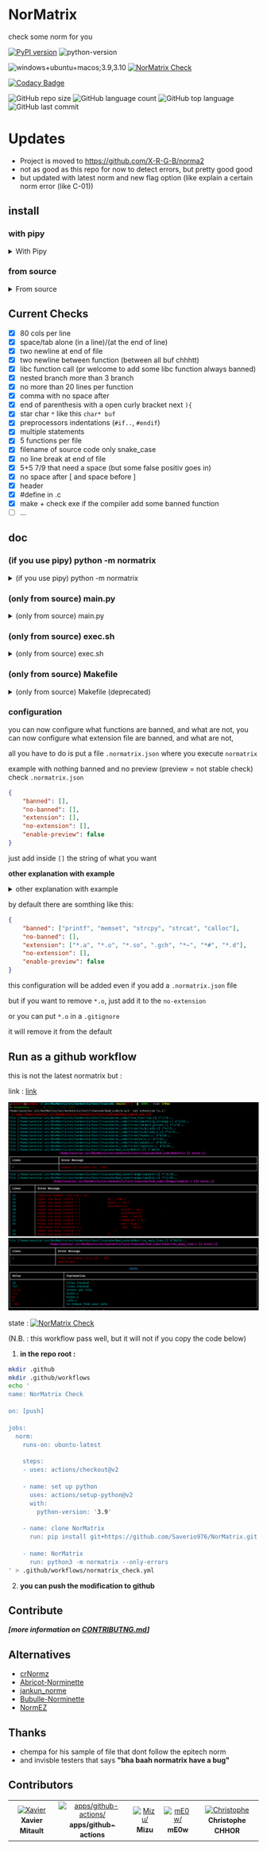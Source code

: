 # NorMatrix
check some norm for you

[![PyPI version](https://badge.fury.io/py/normatrix.svg)](https://badge.fury.io/py/normatrix)
![python-version](https://img.shields.io/badge/python-%3E%3D3.7-green)

![windows+ubuntu+macos;3.9,3.10](https://github.com/Saverio976/NorMatrix/actions/workflows/hallo_doctor.yml/badge.svg?event=push)
[![NorMatrix Check](https://github.com/Saverio976/NorMatrix/actions/workflows/normatrix_check.yml/badge.svg)](https://github.com/Saverio976/NorMatrix/actions/workflows/normatrix_check.yml)

[![Codacy Badge](https://app.codacy.com/project/badge/Grade/2ca7ba5d6a9e4619bd0cab7ae82ae7e1)](https://www.codacy.com/gh/Saverio976/NorMatrix/dashboard?utm_source=github.com&amp;utm_medium=referral&amp;utm_content=Saverio976/NorMatrix&amp;utm_campaign=Badge_Grade)

![GitHub repo size](https://img.shields.io/github/repo-size/Saverio976/NorMatrix?style=plastic)
![GitHub language count](https://img.shields.io/github/languages/count/Saverio976/NorMatrix?style=plastic)
![GitHub top language](https://img.shields.io/github/languages/top/Saverio976/NorMatrix?style=plastic)
![GitHub last commit](https://img.shields.io/github/last-commit/Saverio976/NorMatrix?color=red&style=plastic)

# Updates
- Project is moved to https://github.com/X-R-G-B/norma2
- not as good as this repo for now to detect errors, but pretty good good
- but updated with latest norm and new flag option (like explain a certain norm error (like C-01))

## install
### with pipy
<details>
  <summary>With Pipy</summary>

#### 1
- if you want some "stable" version:
```bash
pip install normatrix
```
- if you want the most update to date version:
```bash
pip install git+https://github.com/Saverio976/NorMatrix.git
```

Now you can use it with `python3 -m normatrix` in your terminal

#### 2
And if you want to just write `normatrix` :
```bash
echo $SHELL
```
if you are using bash shell (the `echo` print `/something/bash`):
```bash
echo alias normatrix=\"python3 -m normatrix\" >> $HOME/.bashrc
```
else if you are using zsh shell (the `echo` print `/something/like/zsh`):
```bash
echo alias normatrix=\"python3 -m normatrix\" >> $HOME/.zshrc
```
else if you are using fish shell (the `echo` print `/something/like/fish`):
```bash
abbr --add 'normatrix' 'python3 -m normatrix'
```
else handle this yourself bruh;

#### 3
to update it, you just have to run
```bash
pip install -U normatrix
```

#### 4
to uninstall it (sad), run
```bash
pip uninstall normatrix
```
</details>

### from source
<details>
  <summary>From source</summary>

#### 1
```bash
git clone https://github.com/Saverio976/NorMatrix.git
cd NorMatrix
```
Now you can use it with `./path/to/folder/NorMatrix/main.py` in your terminal

#### 2
And if you want to just write `normatrix` :
```bash
echo $SHELL
```
if you are using bash shell (the `echo` print `/something/bash`):
```bash
echo alias normatrix=\"$PWD/main.py\" >> $HOME/.bashrc
```
else if you are using zsh shell (the `echo` print `/something/like/zsh`):
```bash
echo alias normatrix=\"$PWD/main.py\" >> $HOME/.zshrc
```
else handle this yourself bruh;
#### 3
to update it, just go where you have cloned normatrix
run
```bash
git pull
```

#### 4
to uninstall it (sad)
Delete the folder
</details>

## Current Checks

-   [x] 80 cols per line
-   [x] space/tab alone (in a line)/(at the end of line)
-   [x] two newline at end of file
-   [x] two newline between function (between all buf chhhtt)
-   [x] libc function call (pr welcome to add some libc function always banned)
-   [x] nested branch more than 3 branch
-   [x] no more than 20 lines per function
-   [x] comma with no space after
-   [x] end of parenthesis with a open curly bracket next `){`
-   [x] star char `*` like this `char* buf`
-   [x] preprocessors indentations (`#if..`, `#endif`)
-   [x] multiple statements
-   [x] 5 functions per file
-   [x] filename of source code only snake\_case
-   [x] no line break at end of file
-   [x] 5+5 7/9 that need a space (but some false positiv goes in)
-   [x] no space after [ and space  before ]
-   [x] header
-   [x] #define in .c
-   [x] make + check exe if the compiler add some banned function
-   [ ] ...

## doc
### (if you use pipy) python -m normatrix
<details>
  <summary>(if you use pipy) python -m normatrix</summary>

```bash
usage: python -m normatrix [-h] [--no-operators-pluggin] [--preview] [--conf] [--only-errors] [--no-fclean] [--link-line] [--tests-run]
                           [--output format]
                           [paths ...]

The C Epitech Coding Style Norm Checker

positional arguments:
  paths                 list of path to check (default: the current working directory)

options:
  -h, --help            show this help message and exit
  --no-operators-pluggin
                        remove the operators pluggin (because it print some false positiv for now)
  --preview             add some plugin that are added recently
  --conf                [deprecated][now it check always for the file] tells if you have a .normatrix config file
  --only-errors         print only bad files with errors
  --no-fclean           if you want normatrix dont do a "make fclean" at the end
  --link-line           to have the "link" to the file (in vscode terminal you can click it and it will open the file at the line of the error)
  --tests-run           run the unit tests for normatrix
  --output format       tell which output format to use [html, md, term_color, term_rich]; for html the file is normatrix-result.htlm; for md the
                        file is normatrix-result.md
```
</details>

### (only from source) main.py
<details>
  <summary>(only from source) main.py</summary>

```bash
usage: ./main.py [-h] [--no-operators-pluggin] [--preview] [--conf] [--only-errors] [--no-fclean] [--link-line] [--tests-run]
                           [--output format]
                           [paths ...]

The C Epitech Coding Style Norm Checker

positional arguments:
  paths                 list of path to check (default: the current working directory)

options:
  -h, --help            show this help message and exit
  --no-operators-pluggin
                        remove the operators pluggin (because it print some false positiv for now)
  --preview             add some plugin that are added recently
  --conf                [deprecated][now it check always for the file] tells if you have a .normatrix config file
  --only-errors         print only bad files with errors
  --no-fclean           if you want normatrix dont do a "make fclean" at the end
  --link-line           to have the "link" to the file (in vscode terminal you can click it and it will open the file at the line of the error)
  --tests-run           run the unit tests for normatrix
  --output format       tell which output format to use [html, md, term_color, term_rich]; for html the file is normatrix-result.htlm; for md the
                        file is normatrix-result.md
```
</details>

### (only from source) exec.sh
<details>
  <summary>(only from source) exec.sh</summary>

(this file exists only to keep compatibility to older version)
```bash
usage: ./main.py [-h] [--no-operators-pluggin] [--preview] [--conf] [--only-errors] [--no-fclean] [--link-line] [--tests-run]
                           [--output format]
                           [paths ...]

The C Epitech Coding Style Norm Checker

positional arguments:
  paths                 list of path to check (default: the current working directory)

options:
  -h, --help            show this help message and exit
  --no-operators-pluggin
                        remove the operators pluggin (because it print some false positiv for now)
  --preview             add some plugin that are added recently
  --conf                [deprecated][now it check always for the file] tells if you have a .normatrix config file
  --only-errors         print only bad files with errors
  --no-fclean           if you want normatrix dont do a "make fclean" at the end
  --link-line           to have the "link" to the file (in vscode terminal you can click it and it will open the file at the line of the error)
  --tests-run           run the unit tests for normatrix
  --output format       tell which output format to use [html, md, term_color, term_rich]; for html the file is normatrix-result.htlm; for md the
                        file is normatrix-result.md
```
</details>

### (only from source) Makefile
<details>
  <summary>(only from source) Makefile (deprecated)</summary>

(this file exists only to keep compatibility to older version)
(if you can, move to another choice)
```bash
USAGE:
    make -C path/to/NorMatrix PATH_CHECK=$PWD
DESCRIPTION:
    check the norm! in the current working directory
    (call main.py)
ARGS:
    -C path/to/NorMatrix    run the makefile that is in path/to/NorMatrix
                            instead of the one where you are

    PATH_CHECK=$PWD	        check the norm in your current working
                            directory
```
</details>

### configuration
you can now configure what functions are banned, and what are not,
you can now configure what extension file are banned, and what are not,

all you have to do is put a file `.normatrix.json` where you execute `normatrix`

example with nothing banned and no preview (preview = not stable check) check
`.normatrix.json`
```json
{
    "banned": [],
    "no-banned": [],
    "extension": [],
    "no-extension": [],
    "enable-preview": false
}
```

just add inside `[]` the string of what you want

**other explanation with example**

<details>
  <summary>other explanation with example</summary>

- to no-banne memset (because you can use it)
```json
{
    "no-banned": ["memset"]
}
```
- to ban my_printf (because you dont want to use it)
```json
{
    "banned": ["my_printf"]
}
```
- to no-banne \*.o file (because you dont need this warning)
```json
{
    "no-extension": ["*.o"]
}
```
- to banne \*.c file (because you want c file banned)
```json
{
    "extension": ["*.c"]
}
```
- to enable preview check by default
```json
{
    "enable-preview": true
}
```
</details>

by default there are somthing like this:
```json
{
    "banned": ["printf", "memset", "strcpy", "strcat", "calloc"],
    "no-banned": [],
    "extension": ["*.a", "*.o", "*.so", ".gch", "*~", "*#", "*.d"],
    "no-extension": [],
    "enable-preview": false
}
```
this configuration will be added even if you add a `.normatrix.json` file

but if you want to remove `*.o`, just add it to the `no-extension`

or you can put `*.o` in a `.gitignore`

it will remove it from the default

## Run as a **github workflow**

this is not the latest normatrix but :

link : [link](https://github.com/Saverio976/NorMatrix/runs/6242624947?check_suite_focus=true)

![example](/assets/example_normatrix.png)
![example1](/assets/example_normatrix_1.png)

state : [![NorMatrix Check](https://github.com/Saverio976/NorMatrix/actions/workflows/normatrix_check.yml/badge.svg)](https://github.com/Saverio976/NorMatrix/actions/workflows/normatrix_check.yml)

(N.B. : this workflow pass well, but it will not if you copy the code below)

1. **in the repo root :**
```bash
mkdir .github
mkdir .github/workflows
echo '
name: NorMatrix Check

on: [push]

jobs:
  norm:
    runs-on: ubuntu-latest

    steps:
    - uses: actions/checkout@v2

    - name: set up python
      uses: actions/setup-python@v2
      with:
        python-version: '3.9'

    - name: clone NorMatrix
      run: pip install git+https://github.com/Saverio976/NorMatrix.git

    - name: NorMatrix
      run: python3 -m normatrix --only-errors
' > .github/workflows/normatrix_check.yml
```
2. **you can push the modification to github**

## Contribute
***[more information on [CONTRIBUTNG.md](https://github.com/Saverio976/NorMatrix/blob/main/CONTRIBUTING.md)]***

## Alternatives

- [crNormz](https://github.com/CustomEntity/crNormz)
- [Abricot-Norminette](https://github.com/Just1truc/Abricot-Norminette)
- [jankun_norme](https://github.com/LeoSarochar/jankun_norme)
- [Bubulle-Norminette](https://github.com/aureliancnx/Bubulle-Norminette)
- [NormEZ](https://github.com/ronanboiteau/NormEZ)

## Thanks
-    chempa for his sample of file that dont follow the epitech norm
-    and invisble testers that says **"bha baah normatrix have a bug"**

## Contributors
<html><table><tr><td align="center"><a href=https://github.com/Saverio976><img src=https://avatars.githubusercontent.com/u/57769503?v=4 width="50;" alt=Xavier Mitault/><br /><sub style="font-size:14px"><b>Xavier Mitault</b></sub></a></td><td align="center"><a href=https://github.com/apps/github-actions><img src=https://avatars.githubusercontent.com/in/15368?v=4 width="50;" alt=apps/github-actions/><br /><sub style="font-size:14px"><b>apps/github-actions</b></sub></a></td><td align="center"><a href=https://github.com/TristanMasselot><img src=https://avatars.githubusercontent.com/u/91824914?v=4 width="50;" alt=Mizu/><br /><sub style="font-size:14px"><b>Mizu</b></sub></a></td><td align="center"><a href=https://github.com/romainpanno><img src=https://avatars.githubusercontent.com/u/91630499?v=4 width="50;" alt=mE0w/><br /><sub style="font-size:14px"><b>mE0w</b></sub></a></td><td align="center"><a href=https://github.com/christophechr><img src=https://avatars.githubusercontent.com/u/91553820?v=4 width="50;" alt=Christophe CHHOR/><br /><sub style="font-size:14px"><b>Christophe CHHOR</b></sub></a></td></tr></table></html>

